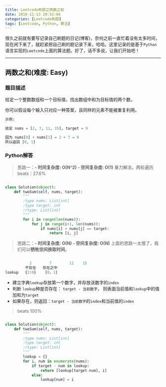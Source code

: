 ```yaml
---
title: Leetcode刷题之两数之和
date: 2018-11-13 20:53:04
categories: [Leetcode刷题]
tags: [Leetcode, Python, 算法]
---
```


很久之前就有要写记录自己刷题的日记(博客)，奈何之前一直忙着没有太多时间，现在闲下来了，就赶紧把自己刷的题记录下来，哈哈。这里记录的是基于`Python`语言实现的`Leetcode`上面的算法题。好了，话不多说，让我们开始吧！
<!--more-->

---

## 两数之和(难度: Easy)

### 题目描述

给定一个整数数组和一个目标值，找出数组中和为目标值的两个数。

你可以假设每个输入只对应一种答案，且同样的元素不能被重复利用。

```Python
示例:

给定 nums = [2, 7, 11, 15], target = 9

因为 nums[0] + nums[1] = 2 + 7 = 9
所以返回 [0, 1]

```

### Python解答

> 思路一：**- 时间复杂度: O(N^2) - 空间复杂度: O(1)**
> 暴力解法，两轮遍历
> beats：27.6%

```Python

class Solution(object):
    def twoSum(self, nums, target):
        """
        :type nums: List[int]
        :type target: int
        :rtype: List[int]
        """
        for i in range(len(nums)):
            for j in range(i+1, len(nums)):
                if nums[i] + nums[j] == target:
                    return [i, j]

```

> 思路二：**- 时间复杂度: O(N) - 空间复杂度: O(N)**
> 上面的思路一太慢了，我们可以**牺牲空间换取时间**。

```Python

           2        7        11    15
         不存在   存在之中
lookup   {2:0}    [0，1]

```

* 建立字典`lookup`存放第一个数字，并存放该数字的`index`
* 判断 `lookup`种是否存在： `target - 当前数字`， 则表面当前值和`lookup`中的值加和为`target`
* 如果存在，则返回：`target - 当前数字`的`index`和当前值的`index`

> beats 100%

```Python

class Solution(object):
    def twoSum(self, nums, target):
        """
        :type nums: List[int]
        :type target: int
        :rtype: List[int]
        """
        lookup = {}
        for i, num in enumerate(nums):
            if target - num in lookup:
                return [lookup[target-num], i]
            else:
                lookup[num] = i

```
